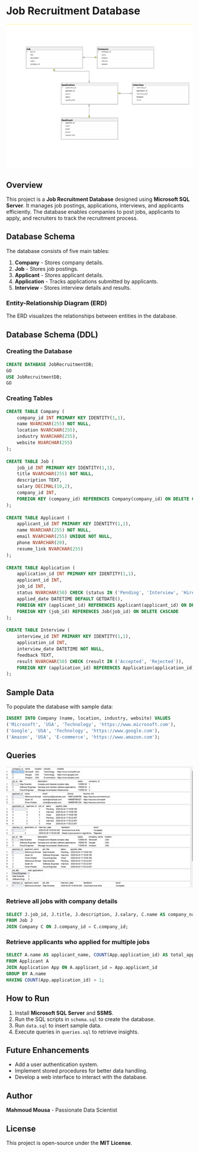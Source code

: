 # Job Recruitment Database
![image](ERD.png)
## Overview

This project is a **Job Recruitment Database** designed using **Microsoft SQL Server**. It manages job postings, applications, interviews, and applicants efficiently. The database enables companies to post jobs, applicants to apply, and recruiters to track the recruitment process.

## Database Schema
The database consists of five main tables:

1. **Company** - Stores company details.
2. **Job** - Stores job postings.
3. **Applicant** - Stores applicant details.
4. **Application** - Tracks applications submitted by applicants.
5. **Interview** - Stores interview details and results.

### Entity-Relationship Diagram (ERD)
The ERD visualizes the relationships between entities in the database.

## Database Schema (DDL)
### Creating the Database
```sql
CREATE DATABASE JobRecruitmentDB;
GO
USE JobRecruitmentDB;
GO
```

### Creating Tables
```sql
CREATE TABLE Company (
    company_id INT PRIMARY KEY IDENTITY(1,1),
    name NVARCHAR(255) NOT NULL,
    location NVARCHAR(255),
    industry NVARCHAR(255),
    website NVARCHAR(255)
);

CREATE TABLE Job (
    job_id INT PRIMARY KEY IDENTITY(1,1),
    title NVARCHAR(255) NOT NULL,
    description TEXT,
    salary DECIMAL(10,2),
    company_id INT,
    FOREIGN KEY (company_id) REFERENCES Company(company_id) ON DELETE CASCADE
);

CREATE TABLE Applicant (
    applicant_id INT PRIMARY KEY IDENTITY(1,1),
    name NVARCHAR(255) NOT NULL,
    email NVARCHAR(255) UNIQUE NOT NULL,
    phone NVARCHAR(20),
    resume_link NVARCHAR(255)
);

CREATE TABLE Application (
    application_id INT PRIMARY KEY IDENTITY(1,1),
    applicant_id INT,
    job_id INT,
    status NVARCHAR(50) CHECK (status IN ('Pending', 'Interview', 'Hired', 'Rejected')),
    applied_date DATETIME DEFAULT GETDATE(),
    FOREIGN KEY (applicant_id) REFERENCES Applicant(applicant_id) ON DELETE CASCADE,
    FOREIGN KEY (job_id) REFERENCES Job(job_id) ON DELETE CASCADE
);

CREATE TABLE Interview (
    interview_id INT PRIMARY KEY IDENTITY(1,1),
    application_id INT,
    interview_date DATETIME NOT NULL,
    feedback TEXT,
    result NVARCHAR(50) CHECK (result IN ('Accepted', 'Rejected')),
    FOREIGN KEY (application_id) REFERENCES Application(application_id) ON DELETE CASCADE
);
```

## Sample Data
To populate the database with sample data:
```sql
INSERT INTO Company (name, location, industry, website) VALUES
('Microsoft', 'USA', 'Technology', 'https://www.microsoft.com'),
('Google', 'USA', 'Technology', 'https://www.google.com'),
('Amazon', 'USA', 'E-commerce', 'https://www.amazon.com');
```

## Queries
![alt text](<Queries Results.png>)
### Retrieve all jobs with company details
```sql
SELECT J.job_id, J.title, J.description, J.salary, C.name AS company_name, C.location
FROM Job J
JOIN Company C ON J.company_id = C.company_id;
```

### Retrieve applicants who applied for multiple jobs
```sql
SELECT A.name AS applicant_name, COUNT(App.application_id) AS total_applications
FROM Applicant A
JOIN Application App ON A.applicant_id = App.applicant_id
GROUP BY A.name
HAVING COUNT(App.application_id) > 1;
```

## How to Run
1. Install **Microsoft SQL Server** and **SSMS**.
2. Run the SQL scripts in `schema.sql` to create the database.
3. Run `data.sql` to insert sample data.
4. Execute queries in `queries.sql` to retrieve insights.

## Future Enhancements
- Add a user authentication system.
- Implement stored procedures for better data handling.
- Develop a web interface to interact with the database.

## Author
**Mahmoud Mousa** - Passionate Data Scientist

## License
This project is open-source under the **MIT License**.

